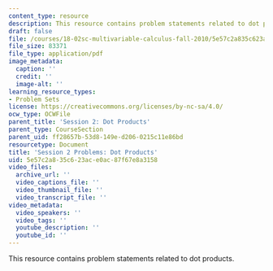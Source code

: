 ```yaml
---
content_type: resource
description: This resource contains problem statements related to dot products.
draft: false
file: /courses/18-02sc-multivariable-calculus-fall-2010/5e57c2a835c623ace0ac87f67e8a3158_MIT18_02SC_pb_2_quest.pdf
file_size: 83371
file_type: application/pdf
image_metadata:
  caption: ''
  credit: ''
  image-alt: ''
learning_resource_types:
- Problem Sets
license: https://creativecommons.org/licenses/by-nc-sa/4.0/
ocw_type: OCWFile
parent_title: 'Session 2: Dot Products'
parent_type: CourseSection
parent_uid: ff28657b-53d8-149e-d206-0215c11e86bd
resourcetype: Document
title: 'Session 2 Problems: Dot Products'
uid: 5e57c2a8-35c6-23ac-e0ac-87f67e8a3158
video_files:
  archive_url: ''
  video_captions_file: ''
  video_thumbnail_file: ''
  video_transcript_file: ''
video_metadata:
  video_speakers: ''
  video_tags: ''
  youtube_description: ''
  youtube_id: ''
---
```

This resource contains problem statements related to dot products.